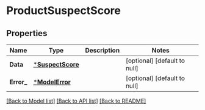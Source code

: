 # ProductSuspectScore

## Properties
Name | Type | Description | Notes
------------ | ------------- | ------------- | -------------
**Data** | [***SuspectScore**](SuspectScore.md) |  | [optional] [default to null]
**Error_** | [***ModelError**](Error.md) |  | [optional] [default to null]

[[Back to Model list]](../README.md#documentation-for-models) [[Back to API list]](../README.md#documentation-for-api-endpoints) [[Back to README]](../README.md)


